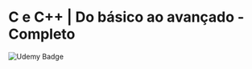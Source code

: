 # C e C++ | Do básico ao avançado - Completo

![Udemy Badge](https://github.com/Humba01/learning-notecode/assets/59739253/e0c59262-7902-43e1-81f8-b72aeffae4f3)